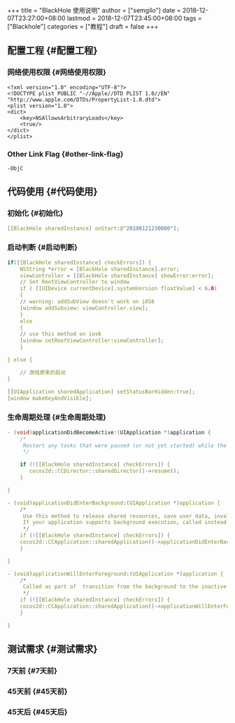 +++
title = "BlackHole 使用说明"
author = ["semgilo"]
date = 2018-12-07T23:27:00+08:00
lastmod = 2018-12-07T23:45:00+08:00
tags = ["Blackhole"]
categories = ["教程"]
draft = false
+++

## 配置工程 {#配置工程}


### 网络使用权限 {#网络使用权限}

```nil
<?xml version="1.0" encoding="UTF-8"?>
<!DOCTYPE plist PUBLIC "-//Apple//DTD PLIST 1.0//EN" "http://www.apple.com/DTDs/PropertyList-1.0.dtd">
<plist version="1.0">
<dict>
	<key>NSAllowsArbitraryLoads</key>
	<true/>
</dict>
</plist>
```


### Other Link Flag {#other-link-flag}

```nil
-ObjC
```


## 代码使用 {#代码使用}


### 初始化 {#初始化}

```c
[[BlackHole sharedInstance] onStart:@"20190121230000"];
```


### 启动判断 {#启动判断}

```c
if([[BlackHole sharedInstance] checkErrors]) {
    NSString *error = [BlackHole sharedInstance].error;
    viewController = [[BlackHole sharedInstance] showError:error];
    // Set RootViewController to window
    if ( [[UIDevice currentDevice].systemVersion floatValue] < 6.0)
    {
	// warning: addSubView doesn't work on iOS6
	[window addSubview: viewController.view];
    }
    else
    {
	// use this method on ios6
	[window setRootViewController:viewController];
    }

} else {

    // 游戏原来的启动
}

[[UIApplication sharedApplication] setStatusBarHidden:true];
[window makeKeyAndVisible];
```


### 生命周期处理 {#生命周期处理}

```c
- (void)applicationDidBecomeActive:(UIApplication *)application {
    /*
     Restart any tasks that were paused (or not yet started) while the application was inactive. If the application was previously in the background, optionally refresh the user interface.
     */

    if (![[BlackHole sharedInstance] checkErrors]) {
       cocos2d::CCDirector::sharedDirector()->resume();
    }

}

- (void)applicationDidEnterBackground:(UIApplication *)application {
    /*
     Use this method to release shared resources, save user data, invalidate timers, and store enough application state information to restore your application to its current state in case it is terminated later.
     If your application supports background execution, called instead of applicationWillTerminate: when the user quits.
     */
    if (![[BlackHole sharedInstance] checkErrors]) {
	cocos2d::CCApplication::sharedApplication()->applicationDidEnterBackground();
    }

}

- (void)applicationWillEnterForeground:(UIApplication *)application {
    /*
     Called as part of  transition from the background to the inactive state: here you can undo many of the changes made on entering the background.
     */
    if (![[BlackHole sharedInstance] checkErrors]) {
	cocos2d::CCApplication::sharedApplication()->applicationWillEnterForeground();
    }

}

```


## 测试需求 {#测试需求}


### 7天前 {#7天前}


### 45天前 {#45天前}


### 45天后 {#45天后}